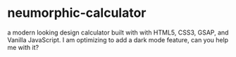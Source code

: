 ﻿# neumorphic-calculator
a modern looking design calculator built with with HTML5, CSS3, GSAP, and Vanilla JavaScript.
I am optimizing to add a dark mode feature, can you help me with it?
